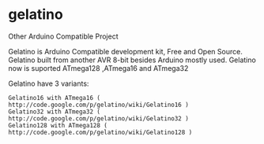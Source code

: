gelatino
========
Other Arduino Compatible Project

Gelatino is Arduino Compatible development kit, Free and Open Source. 
Gelatino built from another AVR 8-bit besides Arduino mostly used. 
Gelatino now is suported ATmega128 ,ATmega16 and ATmega32

Gelatino have 3 variants:

    Gelatino16 with ATmega16 ( http://code.google.com/p/gelatino/wiki/Gelatino16 )
    Gelatino32 with ATmega32 ( http://code.google.com/p/gelatino/wiki/Gelatino32 )
    Gelatino128 with ATmega128 ( http://code.google.com/p/gelatino/wiki/Gelatino128 ) 
